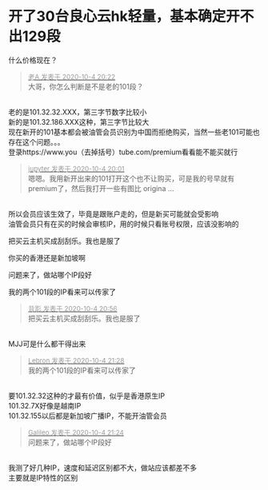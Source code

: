# 开了30台良心云hk轻量，基本确定开不出129段


什么价格现在？

<div class="quote"><blockquote><font size="2"><a href="https://www.hostloc.com/forum.php?mod=redirect&amp;goto=findpost&amp;pid=9258906&amp;ptid=750831" target="_blank"><font color="#999999">老A 发表于 2020-10-4 20:22</font></a></font><br />
大哥，你怎么判断是不是老的101段？</blockquote></div><br />
老的是101.32.32.XXX，第三字节数字比较小<br />
新的是101.32.186.XXX这种，第三字节比较大<br />
现在新开的101基本都会被油管会员识别为中国而拒绝购买，当然一些老101可能也存在这个问题。。。<br />
登录https://www.you（去掉括号）tube.com/premium看看能不能买就行

<div class="quote"><blockquote><font size="2"><a href="https://www.hostloc.com/forum.php?mod=redirect&amp;goto=findpost&amp;pid=9258842&amp;ptid=750831" target="_blank"><font color="#999999">jupyter 发表于 2020-10-4 20:01</font></a></font><br />
嗯嗯。我用新开出来的101打开这个也不让购买，可是我的号早就有premium了，然后我打开一些有图比 origina ...</blockquote></div><br />
所以会员应该生效了，毕竟是跟账户走的，但是新买可能就会受影响<br />
油管会员只有在买的时候会审核IP，用的时候只看账号权限，应该没影响的

把买云主机买成刮刮乐。我也是服了

你买的香港还是新加坡啊

问题来了，做站哪个IP段好<img src="static/image/smiley/default/biggrin.gif" smilieid="3" border="0" alt="" />

我的两个101段的IP看来可以传家了

<div class="quote"><blockquote><font size="2"><a href="https://www.hostloc.com/forum.php?mod=redirect&amp;goto=findpost&amp;pid=9259014&amp;ptid=750831" target="_blank"><font color="#999999">背影 发表于 2020-10-4 20:56</font></a></font><br />
把买云主机买成刮刮乐。我也是服了</blockquote></div><br />
MJJ可是什么都干得出来<img src="static/image/smiley/default/lol.gif" smilieid="12" border="0" alt="" />

<div class="quote"><blockquote><font size="2"><a href="https://www.hostloc.com/forum.php?mod=redirect&amp;goto=findpost&amp;pid=9259112&amp;ptid=750831" target="_blank"><font color="#999999">Lebron 发表于 2020-10-4 21:28</font></a></font><br />
我的两个101段的IP看来可以传家了</blockquote></div><br />
要101.32.32这种的才最有价值，似乎是香港原生IP<br />
101.32.7X好像是越南IP<br />
101.32.155以后都是新加坡广播IP，不能开油管会员

<div class="quote"><blockquote><font size="2"><a href="https://www.hostloc.com/forum.php?mod=redirect&amp;goto=findpost&amp;pid=9259099&amp;ptid=750831" target="_blank"><font color="#999999">Galileo 发表于 2020-10-4 21:24</font></a></font><br />
问题来了，做站哪个IP段好</blockquote></div><br />
我测了好几种IP，速度和延迟区别都不大，做站应该都差不多<br />
主要就是IP特性的区别
